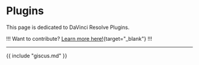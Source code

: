 # Plugins

This page is dedicated to DaVinci Resolve Plugins.

!!!
Want to contribute? [Learn more here!](https://resolve.cafe/contribute/){target="_blank"}
!!!

---

{{ include "giscus.md" }}
